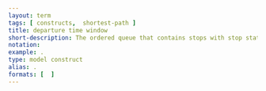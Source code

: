 ```yaml
---
layout: term
tags: [ constructs,  shortest-path ]
title: departure time window
short-description: The ordered queue that contains stops with stop states that need to have their costs updated in order to find the shortest path.  Stops are processed in order of cost, with least cost stops processed first.
notation:
example: .
type: model construct
alias: .
formats: [  ]
---
```

